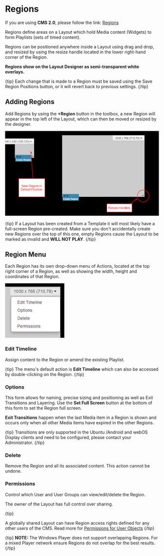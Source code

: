 # Regions

If you are using **CMS 2.0**, please follow the link: [Regions](layouts_regions.html)

Regions define areas on a Layout which hold Media content (Widgets) to form Playlists (sets of timed content).

Regions can be positioned anywhere inside a Layout using drag and drop, and resized by using the resize handle located in the lower right-hand corner of the Region.

**Regions show on the Layout Designer as semi-transparent white overlays.**

{tip}
Each change that is made to a Region must be saved using the Save Region Positions button, or it will revert back to previous settings.
{/tip}

## Adding Regions

Add Regions by using the **+Region** button in the toolbox, a new Region will appear in the top left of the Layout, which can then be moved or resized by the designer.

![Resize a region](img/layouts_designer_region_resize_handles.png)

{tip}
If a Layout has been created from a Template it will most likely have a full-screen Region pre-created. Make sure you don't accidentally create new Regions over the top of this one, empty Regions cause the Layout to be marked as invalid and **WILL NOT PLAY**.
{/tip}

## Region Menu

Each Region has its own drop-down menu of Actions, located at the top right corner of a Region, as well as showing the width, height and coordinates of that Region.

![Layout Designer Screenshot - Add Region](img/layouts_designer_region_menu.png)

### Edit Timeline 

Assign content to the Region or amend the existing Playlist.

{tip}
The menu's default action is **Edit Timeline** which can also be accessed by double-clicking on the Region.
{/tip}

### Options

This form allows for naming, precise sizing and positioning as well as Exit Transitions and Layering. Use the **Set Full Screen** button at the bottom of this form to set the Region full screen.

**Exit Transitions** happen when the last Media item in a Region is shown and occurs only when all other Media items have expired in the other Regions. 

{tip}
Transitions are only supported in the Ubuntu /Android and webOS Display clients and need to be configured, please contact your Administrator.
{/tip}

### Delete

Remove the Region and all its associated content. This action cannot be undone.

### Permissions

Control which User and User Groups can view/edit/delete the Region.

The owner of the Layout has full control over sharing. 

{tip}

A globally shared Layout can have Region access rights defined for any other users of the CMS. Read more for [Permissions for User Objects](users_permissions.html#user_objects) 
{/tip}

{tip}
**NOTE:** The Windows Player does not support overlapping Regions. For a mixed Player network ensure Regions do not overlap for the best results.
{/tip}